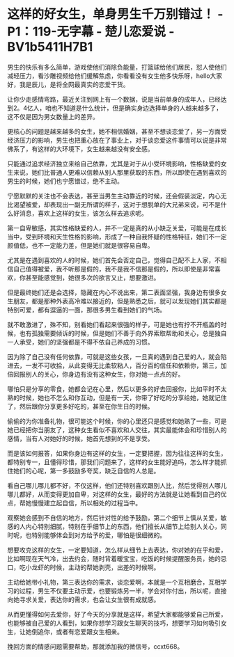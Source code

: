 # 这样的好女生，单身男生千万别错过！ - P1：119-无字幕 - 楚儿恋爱说 - BV1b5411H7B1

男生的快乐有多么简单，游戏使他们消除负能量，打篮球给他们居民，怼人使他们减轻压力，看沙雕视频给他们缓解焦虑，你看看没有女生他多快乐呀，hello大家好，我是辰儿，是将全网最真实的恋爱干货。

让你少走感情弯路，最近关注到网上有一个数据，说是当前单身的成年人，已经达到2。4亿人，咱也不知道是什么统计，但是确实身边选择单身的人越来越多了，这不仅是因为男女数量上的差异。

更核心的问题是越来越多的女生，她不相信婚姻，甚至不想谈恋爱了，另一方面受经济压力的影响，男生也把重心放在了事业上，对于谈恋爱这件事情可以说是非常佛系了，有这样的大环境下，女生越来越没有安全感。

只能通过追求经济独立来给自己依靠，尤其是对于从小受环境影响，性格缺爱的女生来说，她们比普通人更难以信赖从别人那里获取的东西，所以即使在遇到喜欢的男生的时候，她们也宁愿错过，绝不主动。

宁愿默默的关注也不会表达，甚至当男生主动靠近的时候，还会假装淡定，内心无比渴望被爱，却表现出一副无所谓的样子，这对于想脱单的大兄弟来说，可不是什么好消息，喜欢上这样的女生，该怎么样去追求呢。

第一自卑敏感，其实性格缺爱的人，并不一定是真的从小缺乏关爱，可能是在成长当中，受到环境和天生性格的影响，形成了一种自我怀疑的性格特征，她们不一定颜值低，也不一定能力差，但是她们就是很容易自卑。

尤其是在遇到喜欢的人的时候，她们首先会否定自己，觉得自己配不上人家，不相信自己值得被爱，我不听那是假的，我不是我不信那是假的，所以即使是非常喜欢，你甚至能感觉到，她很多次的欲言又止，想要激进。

但是最终她们还是会选择，隐藏在内心不说出来，第二表面坚强，我身边有很多女生朋友，都是那种外表高冷难以接近的，但是熟悉之后，就可以发现她们其实都是特别可爱，都有逗逼的一面，那很多男生看到她们的气场。

就不敢激进了，殊不知，别看她们看起来很强的样子，可是她也有拧不开瓶盖的时候，也有孤独需要倾诉的时候，但是她们不善于向外界索取帮助和关心，总是独自一人承受，她们的坚强都是不得不依自己养成的习惯。

因为除了自己没有任何依靠，可就是这些女孩，一旦真的遇到自己爱的人，就会陷进去，一发不可收拾，从此变得无比柔软粘人，百分百的信任和依赖你，第三，加倍回报别人的关心，你身边有没有这种女生，你对她一点点的好。

哪怕只是分享的零食，她都会记在心里，然后以更多的好去回报你，比如平时不太熟的时候，她也不怎么和你互动，但是有一天，你带了好吃的分享给她，她就记住了，然后跟你分享更多好吃的，甚至在你生日的时候。

偷偷的为你准备礼物，很可能这个时候，你的心里还只是感觉和她熟了一些，可是她已经把你当朋友了，这种女生看似不喜欢和人交往，其实最能体会和珍惜别人的感情，当有人对她好的时候，她首先想到的不是享受。

而是该如何报答，如果你身边有这样的女生，一定要把握，因为往往这样的女生，都特别专一，且懂得珍惜，那我们问题来了，这样的女生能好追吗，怎么样才能抓住她们的心呢，第一多鼓励多夸奖，缺乏自信的人总是。

看自己哪儿哪儿都不好，不仅这样，他们还特别喜欢跟别人比，然后觉得别人哪儿哪儿都好，从而变得更加自卑，对这样的女生，最好的方法就是让她看到自己的优点，帮她慢慢建立起自信，所以相处的过程当中。

观察她会感到不自信的地方，然后针对性的给予鼓励，第二个细节上慎从关爱，敏感的人内心特别细腻，特别在乎细节上的东西，他们擅长从细节上给别人关心，同时呢，也特别能够体会到对方给予的爱，哪怕是很细微的。

想要攻克这样的女生，一定要知道，怎么样从细节上去表达，你对她的在乎和爱，比如啊现在天气冷，出去约会，随时背着暖宝宝，吃饭的时候提醒服务员，她的忌口，吃小龙虾的时候，主动的帮她剥壳，出差的时候啊。

主动给她带小礼物，第三表达你的需求，谈恋爱啊，本就是一个互相磨合，互相学习的过程，男生不仅要主动示爱，也要锻炼另一半，学会对你付出，所以呢，直接向她寻求关爱，表达你的需求，也会让女生很有成就感。

从而更懂得如何去爱你，好了今天的分享就是这样，希望大家都能够爱自己所爱，也能够被自己爱的人看到，如果你想学习跟女生聊天的技巧，想要学习如何吸引女生，让她倒追你，或者有恋爱跟女生相亲。

挽回方面的情感问题需要帮助，那就添加我的微信号，ccxt668。